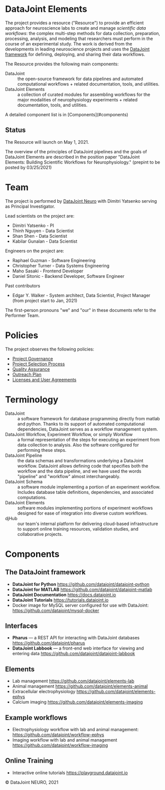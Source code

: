 # DataJoint Elements 
The project provides a resource ("Resource") to provide an efficient approach for neuroscience labs to create and manage *scientific data workflows*: the complex multi-step methods for data collection, preparation, processing, analysis, and modeling that researchers must perform in the course of an experimental study. 
The work is derived from the developments in leading neuroscience projects and uses the [DataJoint framework](https://datajoint.io) for defining, deploying, and sharing their data workflows. 

The Resource provides the following main components:
<dl>
<dt> DataJoint
<dd> the open-source framework for data pipelines and automated computational workflows + related documentation, tools, and utilities.

<dt> DataJoint Elements
<dd>  a collection of curated modules for assembling workflows for the major modalities of neurophysiology experiments + related documentation, tools, and utilities.
</dl>
A detailed component list is in [Components](#components)


## Status 
The Resource will launch on May 1, 2021.

The overview of the principles of DataJoint pipelines and the goals of DataJoint Elements are described in the position paper "DataJoint Elements: Building Scientific Workflows for Neurophysiology." (prepint to be posted by 03/25/2021)

# Team 

The project is performed by [DataJoint Neuro](https://djneuro.io) with Dimitri Yatsenko serving as Principal Investigator.

Lead scientists on the project are:
* Dimitri Yatsenko - PI
* Thinh Nguyen - Data Scientist
* Shan Shen - Data Scientist
* Kabilar Gunalan - Data Scientist

Engineers on the project are:
* Raphael Guzman - Software Engineering 
* Christopher Turner - Data Systems Engineering
* Maho Sasaki - Frontend Developer
* Daniel Sitonic - Backend Developer, Software Engineer

Past contributors 
* Edgar Y. Walker - System architect, Data Scientist, Project Manager (from project start to Jan, 2021)

The first-person pronouns "we" and "our" in these documents refer to the Performer Team. 

# Policies
The project observes the following policies:
* [Project Governance](Governance.md)
* [Project Selection Process](Selection.md)
* [Quality Assurance](QualityAssurance.md)
* [Outreach Plan](Outreach.md)
* [Licenses and User Agreements](Licenses.md)

# Terminology 
<dl>
<dt>DataJoint 
<dd>a software framework for database programming directly from matlab and python. Thanks to its support of automated computational dependencies, DataJoint serves as a workflow management system.

<dt>DataJoint Workflow, Experiment Workflow, or simply Workflow 
<dd>a formal representation of the steps for executing an experiment from data collection to analysis. Also the software configured for performing these steps.

<dt>DataJoint Pipeline
<dd>the data schemas and transformations underlying a DataJoint workflow. DataJoint allows defining code that specifies both the workflow and the data pipeline, and we have used the words "pipeline" and "workflow" almost interchangeably.  

<dt>DataJoint Schema 
<dd>a software module implementing a portion of an experiment workflow. Includes database table definitions, dependencies, and associated computations. 

<dt>DataJoint Elements
<dd>software modules implementing portions of experiment workflows designed for ease of integration into diverse custom workflows.

<dt>djHub 
<dd>our team's internal platform for delivering cloud-based infrastructure to support online training resources, validation studies, and collaborative projects.
</dl>

# Components 

## The DataJoint framework 
* **DataJoint for Python** https://github.com/datajoint/datajoint-python    
* **DataJoint for MATLAB** https://github.com/datajoint/datajoint-matlab    
* **DataJoint Documentation** https://docs.datajoint.io 
* **DataJoint Tutorials** https://tutorials.datajoint.io
* Docker image for MySQL server configured for use with DataJoint:  https://github.com/datajoint/mysql-docker

## Interfaces 
* **Pharus** — a REST API for interacting with DataJoint databases  https://github.com/datajoint/pharus
* **DataJoint Labbook** — a front-end web interface for viewing and entering data  https://github.com/datajoint/datajoint-labbook

## Elements 
* Lab management https://github.com/datajoint/elements-lab 
* Animal management https://github.com/datajoint/elements-animal
* Extracellular electrophysiology https://github.com/datajoint/elements-ephys
* Calcium imaging https://github.com/datajoint/elements-imaging

## Example workflows 
* Electrophysiology workflow with lab and animal management: https://github.com/datajoint/workflow-ephys
* Imaging workflow with lab and animal management https://github.com/datajoint/workflow-imaging

## Online Training  
* Interactive online tutorials https://playground.datajoint.io

&copy; DataJoint NEURO, 2021
